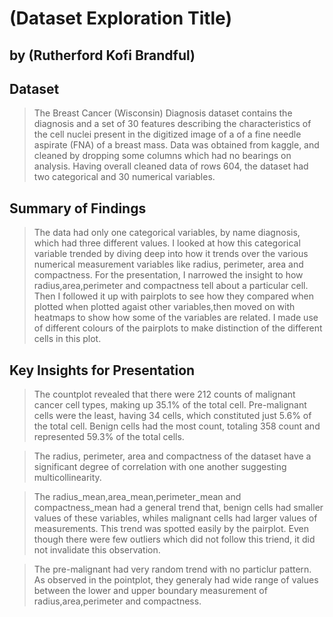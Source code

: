 # (Dataset Exploration Title)
## by (Rutherford Kofi Brandful)


## Dataset

> The Breast Cancer (Wisconsin) Diagnosis dataset contains the diagnosis and a set of 30 features describing the characteristics of the cell nuclei present in the digitized image of a of a fine needle aspirate (FNA) of a breast mass. Data was obtained from kaggle, and cleaned by dropping some columns which had no bearings on analysis. Having overall cleaned data of rows 604, the dataset had two categorical and 30 numerical variables.


## Summary of Findings

> The data had only one categorical variables, by name diagnosis, which had three different values. I looked at how this categorical variable trended by diving deep into how it trends over the various numerical measurement variables like radius, perimeter, area and compactness.
For the presentation, I narrowed the insight to how radius,area,perimeter and compactness tell about a particular cell.
Then I followed it up with pairplots to see how they compared when plotted when plotted agaist other variables,then moved on with heatmaps to show how some of the variables are related. I made use of different colours of the pairplots to make distinction of the different cells in this plot.


## Key Insights for Presentation

> The countplot revealed that there were 212 counts of malignant cancer cell types, making up 35.1% of the total cell. Pre-malignant cells were the least, having 34 cells, which constituted just 5.6% of the total cell. Benign cells had the most count, totaling 358 count and represented 59.3% of the total cells.

> The radius, perimeter, area and compactness of the dataset have a significant degree of correlation with one another suggesting multicollinearity.

> The radius_mean,area_mean,perimeter_mean and compactness_mean had a general trend that, benign cells had smaller values of these variables, whiles malignant cells had larger values of measurements. This trend was spotted easily by the pairplot. Even though there were few outliers which did not follow this triend, it did not invalidate this observation.

> The pre-malignant had very random trend with no particlur pattern. As observed in the pointplot, they generaly had wide range of values between the lower and upper boundary measurement of radius,area,perimeter and compactness. 

